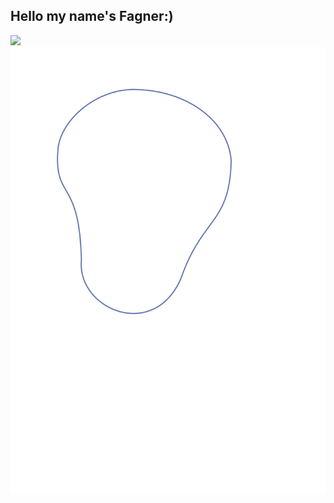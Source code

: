 ## Hello my name's Fagner:)
<div>
  <img src="https://github-readme-stats.vercel.app/api?username=fagner02&show_icons=true&theme=cobalt"></img>
  <img src="6.svg"></img>
</div>
